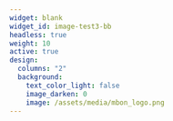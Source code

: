 ```yaml
---
widget: blank
widget_id: image-test3-bb
headless: true
weight: 10
active: true
design:
  columns: "2"
  background:
    text_color_light: false
    image_darken: 0
    image: /assets/media/mbon_logo.png
---
```

